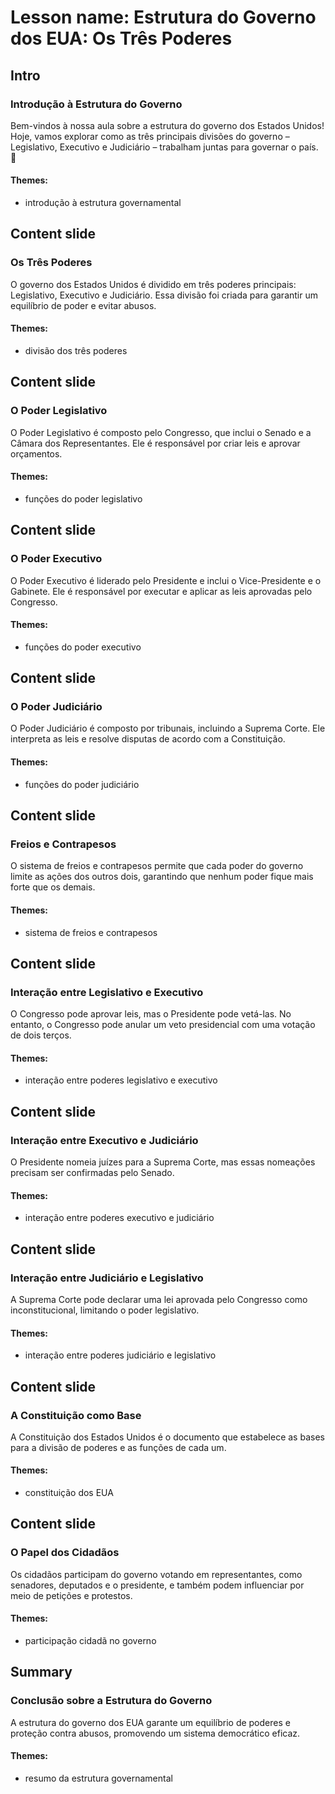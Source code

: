 # Lesson name: Estrutura do Governo dos EUA: Os Três Poderes

## Intro

### Introdução à Estrutura do Governo

Bem-vindos à nossa aula sobre a estrutura do governo dos Estados Unidos! Hoje, vamos explorar como as três principais divisões do governo – Legislativo, Executivo e Judiciário – trabalham juntas para governar o país. 🌟

#### **Themes:**
- introdução à estrutura governamental

## Content slide

### Os Três Poderes

O governo dos Estados Unidos é dividido em três poderes principais: Legislativo, Executivo e Judiciário. Essa divisão foi criada para garantir um equilíbrio de poder e evitar abusos.

#### **Themes:**
- divisão dos três poderes

## Content slide

### O Poder Legislativo

O Poder Legislativo é composto pelo Congresso, que inclui o Senado e a Câmara dos Representantes. Ele é responsável por criar leis e aprovar orçamentos.

#### **Themes:**
- funções do poder legislativo

## Content slide

### O Poder Executivo

O Poder Executivo é liderado pelo Presidente e inclui o Vice-Presidente e o Gabinete. Ele é responsável por executar e aplicar as leis aprovadas pelo Congresso.

#### **Themes:**
- funções do poder executivo

## Content slide

### O Poder Judiciário

O Poder Judiciário é composto por tribunais, incluindo a Suprema Corte. Ele interpreta as leis e resolve disputas de acordo com a Constituição.

#### **Themes:**
- funções do poder judiciário

## Content slide

### Freios e Contrapesos

O sistema de freios e contrapesos permite que cada poder do governo limite as ações dos outros dois, garantindo que nenhum poder fique mais forte que os demais.

#### **Themes:**
- sistema de freios e contrapesos

## Content slide

### Interação entre Legislativo e Executivo

O Congresso pode aprovar leis, mas o Presidente pode vetá-las. No entanto, o Congresso pode anular um veto presidencial com uma votação de dois terços.

#### **Themes:**
- interação entre poderes legislativo e executivo

## Content slide

### Interação entre Executivo e Judiciário

O Presidente nomeia juízes para a Suprema Corte, mas essas nomeações precisam ser confirmadas pelo Senado.

#### **Themes:**
- interação entre poderes executivo e judiciário

## Content slide

### Interação entre Judiciário e Legislativo

A Suprema Corte pode declarar uma lei aprovada pelo Congresso como inconstitucional, limitando o poder legislativo.

#### **Themes:**
- interação entre poderes judiciário e legislativo

## Content slide

### A Constituição como Base

A Constituição dos Estados Unidos é o documento que estabelece as bases para a divisão de poderes e as funções de cada um.

#### **Themes:**
- constituição dos EUA

## Content slide

### O Papel dos Cidadãos

Os cidadãos participam do governo votando em representantes, como senadores, deputados e o presidente, e também podem influenciar por meio de petições e protestos.

#### **Themes:**
- participação cidadã no governo

## Summary

### Conclusão sobre a Estrutura do Governo

A estrutura do governo dos EUA garante um equilíbrio de poderes e proteção contra abusos, promovendo um sistema democrático eficaz.

#### **Themes:**
- resumo da estrutura governamental
